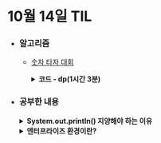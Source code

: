 # 10월 14일 TIL

* ### 알고리즘

    * [숫자 타자 대회](https://school.programmers.co.kr/learn/courses/30/lessons/136797)
    
      <details>
      <summary><strong>코드 - dp(1시간 3분)</strong></summary>

        ```java

            import java.util.*;

            class Solution {
                public int solution(String numbers) {
                    // 그리디, dp
                    int answer = 0;
                    final int[][] weights = {{1, 7, 6, 7, 5, 4, 5, 3, 2, 3},
                                    {7, 1, 2, 4, 2, 3, 5, 4, 5, 6},
                                    {6, 2, 1, 2, 3, 2, 3, 5, 4, 5},
                                    {7, 4, 2, 1, 5, 3, 2, 6, 5, 4},
                                    {5, 2, 3, 5, 1, 2, 4, 2, 3, 5},
                                    {4, 3, 2, 3, 2, 1, 2, 3, 2, 3},
                                    {5, 5, 3, 2, 4, 2, 1, 5, 3, 2},
                                    {3, 4, 5, 6, 2, 3, 5, 1, 2, 4},
                                    {2, 5, 4, 5, 3, 2, 3, 2, 1, 2},
                                    {3, 6, 5, 4, 5, 3, 2, 4, 2, 1}};
                    
                    int n = numbers.length();
                    
                    // 숫자 길이, 왼 or 오, {값, 오, 왼}
                    int[][][] dp = new int[n + 1][10][10];
                    for(int i=0 ; i<=n ; i++){
                        for(int j=0 ; j<10 ; j++){
                            Arrays.fill(dp[i][j], Integer.MAX_VALUE);
                        }
                    }
                    int first = numbers.charAt(0) - '0';
                    dp[0][4][6] = 0;
                    
                    for(int i=1 ; i<=n ; i++){
                        int nextNumber = numbers.charAt(i - 1) - '0';
                        
                        for(int left=0 ; left<10 ; left++){
                            for(int right = 0 ; right<10 ; right++){
                                if(left == right || dp[i - 1][left][right] == Integer.MAX_VALUE)
                                    continue;
                                
                                int leftWeight = weights[left][nextNumber];
                                int rightWeight = weights[right][nextNumber];
                                
                                
                                dp[i][nextNumber][right] = Math.min(dp[i][nextNumber][right], 
                                                                    leftWeight + dp[i - 1][left][right]);
                                
                                dp[i][left][nextNumber] = Math.min(dp[i][left][nextNumber], 
                                                                rightWeight + dp[i - 1][left][right]);
                            }
                        }
                    }
                    
                    answer = Integer.MAX_VALUE;
                    for(int i=0 ; i<10 ; i++){
                        for(int j=0 ; j<10 ; j++){
                            answer = Math.min(answer, dp[n][i][j]);
                        }
                    }
                    
                    return answer;
                }
            }

      ```

    </details>

* ### 공부한 내용

    <details>
    <summary><strong>System.out.println() 지양해야 하는 이유</strong></summary>

    1. System.out.println()은 휘발된다.
    
       * 로그가 파일에 따로 저장하지 않고 표준 출력으로 출력되기 때문에 휘발된다. <br/> 이것은 추후에 에러를 확인해서 문제를 해결할 수 없다는 치명적인 문제가 있다.
    
    2. 로그 출력 레벨을 설정할 수 없다.
       
       * 에러 / 장애가 발생하여 출력된 로그만을 기록해야 한다. </br> 개발시 사용됐던 정보와 같이 기록하면 중요한 에러 / 장애에 대한 부분을 보기 어려워진다.

    3. 성능이 저하될 수 있다.
    
       * System.out.println()은 newLine() 이라는 메서드를 호출하는데, 이것은 synchronized 키워드가 붙어 있다. </br> 따라서, 멀티 스레드 환경에서 newLine()를 사용하는 스레드가 있다면 이 스레드가 newLine()을 종료할 때까지 newLine()을 사용하는 다른 스레드들이 대기하는 오버헤드가 발생한다.
    
    </details>

    <details>
    <summary><strong>엔터프라이즈 환경이란?</strong></summary>

    * 대규모 비즈니스 환경을 의미하는 단어로, 소규모 애플리케이션이나 단순한 웹 서비스와는 달리 복잡한 시스템, 다양한 사용자 및 높은 트래픽을 처리하는 대규모 조직에서 사용되는 소프트웨어나 IT 시스템을 지칭할 때 사용된다. <br/>
    특히 스프링을 비롯한 많은 기술들이 "엔터프라이즈" 환경에서 많이 언급되는 이유는, 이러한 기술들이 복잡하고 대규모인 시스템을 효과적으로 관리하고 유지할 수 있도록 돕기 때문이다.
    
    </details>